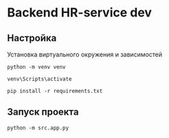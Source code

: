 # Backend HR-service dev

## Настройка
Установка виртуального окружения и зависимостей
```shell
python -m venv venv

venv\Scripts\activate

pip install -r requirements.txt
```

## Запуск проекта
```shell
python -m src.app.py
```
